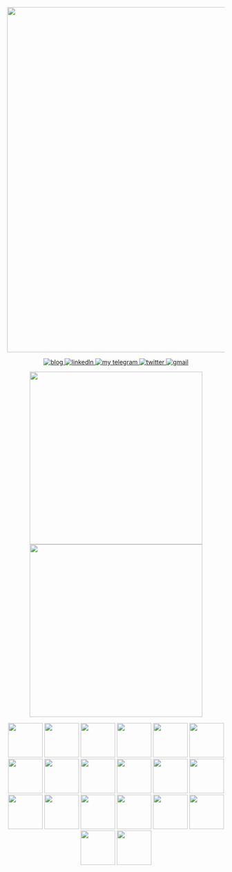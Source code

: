 <p align="center" style="margin: 0; padding:0">
  <img width="800px" style="margin: 0; padding:0" src="main.gif" border="0">
</p>

<p align="center">
  <a href="https://dev.to/kaetaen">
    <img alt="blog" src="https://img.shields.io/static/v1?label=Blog&message=dev.to/kaetaen&color=red&logo=dev.to&style=flat-square" />
  </a>
  <a href="https://www.linkedin.com/in/kaetaen">
    <img alt="linkedln" src="https://img.shields.io/static/v1?label=LinkedIn&message=/in/kaetaen&logo=linkedin&color=0F52BA&style=flat-square"/>
  </a>
  <a href="https://t.me/kaetaen">
     <img alt="my telegram" src="https://img.shields.io/static/v1?color=0096FF&label=Telegram&message=@kaetaen&logo=telegram&style=flat-square" />
  </a>
  <a href="https://twitter.com/kaetaen">
    <img alt="twitter" src="https://img.shields.io/static/v1?color=blue&logo=twitter&label=Twitter&message=@kaetaen&style=flat-square" />
  </a>
  <a href="mailto:rubensdossantos.dev@gmail.com">
    <img alt="gmail" src="https://img.shields.io/static/v1?color=FF5733&logo=gmail&label=Email&message=rubensdossantos.dev&style=flat-square" />
  </a>
</p>

<p align="center" style="margin: 0; padding:0">
  <img width="400px" src="https://github-readme-stats.vercel.app/api/top-langs/?username=kaetaen&hide=html&layout=compact&theme=codeSTACKr" />
  <img width="400px" src="https://github-readme-stats.vercel.app/api?username=kaetaen&theme=codeSTACKr&show_icons=true" />
</p>


<p align="center">
  <img src="https://cdn.jsdelivr.net/gh/devicons/devicon/icons/python/python-original-wordmark.svg"  width="80" height="80"/>
 <img src="https://cdn.jsdelivr.net/gh/devicons/devicon/icons/django/django-original.svg"  width="80" height="80"/>
  <img src="https://cdn.jsdelivr.net/gh/devicons/devicon/icons/flask/flask-original.svg"  width="80" height="80"/>
  <img src="https://cdn.jsdelivr.net/gh/devicons/devicon/icons/sqlalchemy/sqlalchemy-original.svg"  width="80" height="80"/>
  <img src="https://cdn.jsdelivr.net/gh/devicons/devicon/icons/javascript/javascript-original.svg"  width="80" height="80"/>
  <img src="https://cdn.jsdelivr.net/gh/devicons/devicon/icons/nodejs/nodejs-original.svg"  width="80" height="80"/>
  <img src="https://cdn.jsdelivr.net/gh/devicons/devicon/icons/react/react-original.svg"  width="80" height="80"/>
  <img src="https://cdn.jsdelivr.net/gh/devicons/devicon/icons/html5/html5-original.svg"  width="80" height="80"/>
  <img src="https://cdn.jsdelivr.net/gh/devicons/devicon/icons/css3/css3-original.svg"  width="80" height="80"/>
  <img src="https://cdn.jsdelivr.net/gh/devicons/devicon/icons/bootstrap/bootstrap-original.svg"  width="80" height="80"/>
  <img src="https://cdn.jsdelivr.net/gh/devicons/devicon/icons/php/php-original.svg"  width="80" height="80"/>
  <img src="https://cdn.jsdelivr.net/gh/devicons/devicon/icons/laravel/laravel-plain.svg"  width="80" height="80"/>
  <img src="https://cdn.jsdelivr.net/gh/devicons/devicon/icons/java/java-original.svg"  width="80" height="80"/>
  <img src="https://cdn.jsdelivr.net/gh/devicons/devicon/icons/lua/lua-original.svg"  width="80" height="80"/>
  <img src="https://cdn.jsdelivr.net/gh/devicons/devicon/icons/docker/docker-original.svg"  width="80" height="80"/>
  <img src="https://cdn.jsdelivr.net/gh/devicons/devicon/icons/mysql/mysql-original.svg"  width="80" height="80"/>
  <img src="https://cdn.jsdelivr.net/gh/devicons/devicon/icons/postgresql/postgresql-original.svg"  width="80" height="80"/>
  <img src="https://cdn.jsdelivr.net/gh/devicons/devicon/icons/linux/linux-original.svg"  width="80" height="80"/>
  <img src="https://cdn.jsdelivr.net/gh/devicons/devicon/icons/debian/debian-original.svg"  width="80" height="80"/>
  <img src="https://cdn.jsdelivr.net/gh/devicons/devicon/icons/ubuntu/ubuntu-plain.svg"  width="80" height="80"/>
</p>


